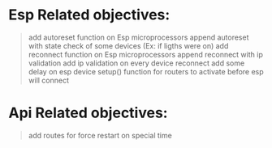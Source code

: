# Esp Related objectives:

> add autoreset function on Esp microprocessors
> append autoreset with state check of some devices (Ex: if ligths were on)
> add reconnect function on Esp microprocessors
> append reconnect with ip validation
> add ip validation on every device reconnect
> add some delay on esp device setup() function for routers to activate before esp will connect

# Api Related objectives:

> add routes for force restart on special time